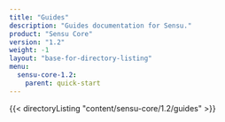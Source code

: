 ```yaml
---
title: "Guides"
description: "Guides documentation for Sensu."
product: "Sensu Core"
version: "1.2"
weight: -1
layout: "base-for-directory-listing"
menu:
  sensu-core-1.2:
    parent: quick-start
---
```


{{< directoryListing "content/sensu-core/1.2/guides" >}}
